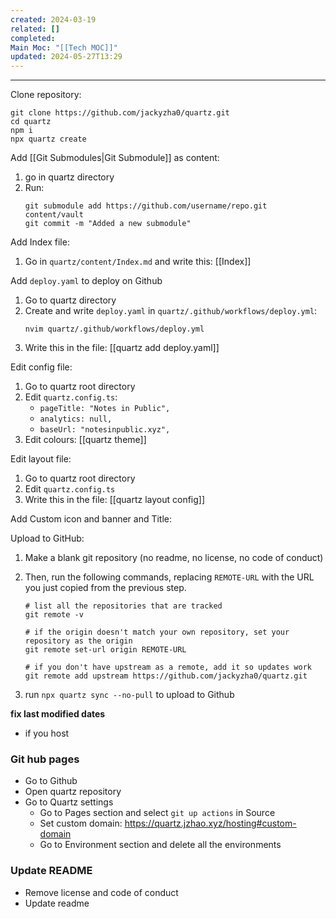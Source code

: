 ```yaml
---
created: 2024-03-19
related: []
completed: 
Main Moc: "[[Tech MOC]]"
updated: 2024-05-27T13:29
---
```

---
Clone repository:
```shell
git clone https://github.com/jackyzha0/quartz.git
cd quartz
npm i
npx quartz create
```

Add [[Git Submodules|Git Submodule]] as content:
1. go in quartz directory
2. Run: 
	```shell
	git submodule add https://github.com/username/repo.git content/vault
	git commit -m "Added a new submodule"
	```

Add Index file:
1. Go in `quartz/content/Index.md` and write this: [[Index]]

Add `deploy.yaml` to deploy on Github
1. Go to quartz directory
2. Create and write `deploy.yaml` in `quartz/.github/workflows/deploy.yml`:
	```shell
	nvim quartz/.github/workflows/deploy.yml  
	```
3. Write this in the file: [[quartz add deploy.yaml]]

Edit config file:
1. Go to quartz root directory 
2. Edit `quartz.config.ts`: 
	- `pageTitle: "Notes in Public",`
	- `analytics: null,`
	- `baseUrl: "notesinpublic.xyz",`
3. Edit colours: [[quartz theme]]

Edit layout file:
1. Go to quartz root directory 
2. Edit `quartz.config.ts`
3. Write this in the file: [[quartz layout config]]

Add Custom icon and banner and Title:

Upload to GitHub:
1. Make a blank git repository (no readme, no license, no code of conduct)
2. Then, run the following commands, replacing `REMOTE-URL` with the URL you just copied from the previous step.
	
	```shell
	# list all the repositories that are tracked
	git remote -v
	```
	
	 ```shell
	# if the origin doesn't match your own repository, set your repository as the origin
	git remote set-url origin REMOTE-URL
	 ```
	
	```shell
	# if you don't have upstream as a remote, add it so updates work
	git remote add upstream https://github.com/jackyzha0/quartz.git
	```

3. run `npx quartz sync --no-pull` to upload to Github

**fix last modified dates**
- if you host 

### Git hub pages
- Go to Github
- Open quartz repository
- Go to Quartz settings 
	- Go to Pages section and select `git up actions` in Source
	- Set custom domain: https://quartz.jzhao.xyz/hosting#custom-domain
	- Go to Environment section and delete all the environments

### Update README
- Remove license and code of conduct
- Update readme 



